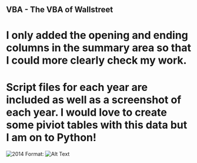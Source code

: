 ## VBA  - The VBA of Wallstreet

# I only added the opening and ending columns in the summary area so that I could more clearly check my work. 
# Script files for each year are included as well as a screenshot of each year. I would love to create some piviot tables with this data but I am on to Python! 

![2014](vBA-Challenge/2014.png)
Format: ![Alt Text](url)

